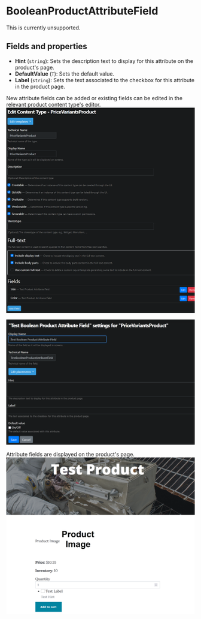 # BooleanProductAttributeField

This is currently unsupported.

## Fields and properties
- **Hint** (`string`): Sets the description text to display for this attribute on the product's page.
- **DefaultValue** (`T`): Sets the default value.
- **Label** (`string`): Sets the text associated to the checkbox for this attribute in the product page.

New attribute fields can be added or existing fields can be edited in the relevant product content type's editor.
![image](../assets/images/boolean-product-attribute/content-type-editor-example.png)

![image](../assets/images/boolean-product-attribute/attribute-field-editor-example.png)

Attribute fields are displayed on the product's page.
![image](../assets/images/boolean-product-attribute/attribute-field-display-example.png)
